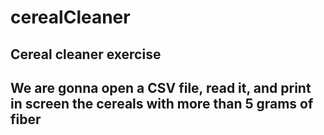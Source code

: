# cerealCleaner

## Cereal cleaner exercise
## We are gonna open a CSV file, read it, and print in screen the cereals with more than 5 grams of fiber
